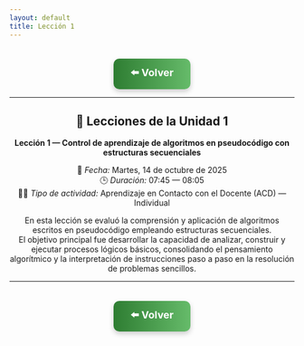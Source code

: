 ```yaml
---
layout: default
title: Lección 1
---
```


<div align="center">

<!-- Botón de regreso al índice -->
<a href="../Unidad1" style="
    background: linear-gradient(90deg, #2E7D32, #66BB6A);
    color: white;
    padding: 12px 30px;
    text-decoration: none;
    font-size: 18px;
    font-weight: bold;
    border-radius: 10px;
    box-shadow: 0 4px 10px rgba(0,0,0,0.2);
    display: inline-block;
    margin-top: 20px;
">
⬅️ Volver
</a>

---

## 📘 Lecciones de la Unidad 1

**Lección 1 — Control de aprendizaje de algoritmos en pseudocódigo con estructuras secuenciales**

📅 *Fecha:* Martes, 14 de octubre de 2025  
🕒 *Duración:* 07:45 — 08:05  
👨‍🏫 *Tipo de actividad:* Aprendizaje en Contacto con el Docente (ACD) — Individual  

En esta lección se evaluó la comprensión y aplicación de algoritmos escritos en pseudocódigo empleando estructuras secuenciales.  
El objetivo principal fue desarrollar la capacidad de analizar, construir y ejecutar procesos lógicos básicos, consolidando el pensamiento algorítmico y la interpretación de instrucciones paso a paso en la resolución de problemas sencillos.

---

<div align="center">

<!-- Botón de regreso al índice -->
<a href="../Unidad1" style="
    background: linear-gradient(90deg, #2E7D32, #66BB6A);
    color: white;
    padding: 12px 30px;
    text-decoration: none;
    font-size: 18px;
    font-weight: bold;
    border-radius: 10px;
    box-shadow: 0 4px 10px rgba(0,0,0,0.2);
    display: inline-block;
    margin-top: 20px;
">
⬅️ Volver
</a>

</div>
